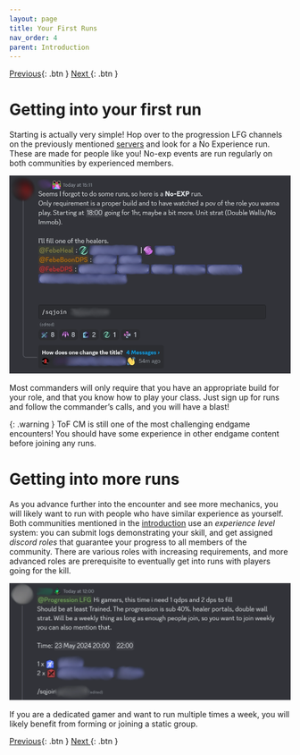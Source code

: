 ```yaml
---
layout: page
title: Your First Runs
nav_order: 4
parent: Introduction
---
```


[Previous](introduction/useful-setup.html){: .btn } [  Next  ](introduction/lcm.html){: .btn }

# Getting into your first run

Starting is actually very simple! Hop over to the progression LFG channels on the previously mentioned [servers](temple-of-febe/introduction/getting-started.html) and look for a No Experience run. These are made for people like you! No-exp events are run regularly on both communities by experienced members.

![Example of a No-Exp signup](images/introduction/signup.webp)

Most commanders will only require that you have an appropriate build for your role, and that you know how to play your class. Just sign up for runs and follow the commander’s calls, and you will have a blast!

{: .warning }
ToF CM is still one of the most challenging endgame encounters! You should have some experience in other endgame content before joining any runs.

# Getting into more runs

As you advance further into the encounter and see more mechanics, you will likely want to run with people who have similar experience as yourself. Both communities mentioned in the [introduction](introduction/getting-started.html) use an _experience level_ system: you can submit logs demonstrating your skill, and get assigned _discord roles_ that guarantee your progress to all members of the community. There are various roles with increasing requirements, and more advanced roles are prerequisite to eventually get into runs with players going for the kill.

![Example of a more advanced signup](images/introduction/signup2.webp)

If you are a dedicated gamer and want to run multiple times a week, you will likely benefit from forming or joining a static group.

[Previous](introduction/useful-setup.html){: .btn } [   Next   ](introduction/lcm.html){: .btn }